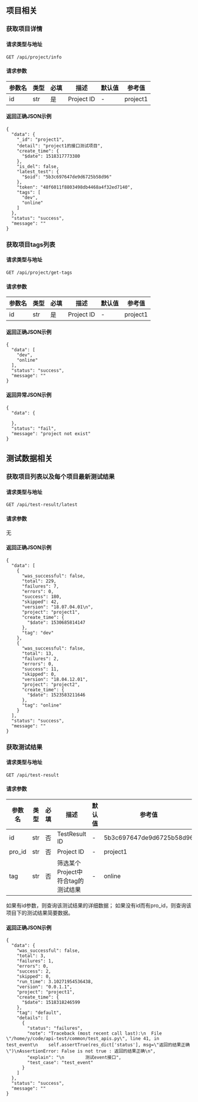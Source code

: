 ## 项目相关

### 获取项目详情

#### 请求类型与地址

```
GET /api/project/info
```

#### 请求参数

|参数名|类型|必填|描述|默认值|参考值|
|---|---|---|---|---|---|
|id|str|是|Project ID|-|project1|

#### 返回正确JSON示例

```
{
  "data": {
    "_id": "project1",
    "detail": "project1的接口测试项目",
    "create_time": {
      "$date": 1518317773380
    },
    "is_del": false,
    "latest_test": {
      "$oid": "5b3c697647de9d6725b58d96"
    },
    "token": "48f6011f8803498db4468a4f32ed7140",
    "tags": [
      "dev",
      "online"
    ]
  },
  "status": "success",
  "message": ""
}
```

### 获取项目tags列表

#### 请求类型与地址

```
GET /api/project/get-tags
```

#### 请求参数

|参数名|类型|必填|描述|默认值|参考值|
|---|---|---|---|---|---|
|id|str|是|Project ID|-|project1|

#### 返回正确JSON示例

```
{
  "data": [
    "dev",
    "online"
  ],
  "status": "success",
  "message": ""
}
```

#### 返回异常JSON示例

```
{
  "data": {
    
  },
  "status": "fail",
  "message": "project not exist"
}
```

## 测试数据相关

### 获取项目列表以及每个项目最新测试结果

#### 请求类型与地址

```
GET /api/test-result/latest
```

#### 请求参数

无

#### 返回正确JSON示例

```
{
  "data": [
    {
      "was_successful": false,
      "total": 229,
      "failures": 7,
      "errors": 0,
      "success": 180,
      "skipped": 42,
      "version": "18.07.04.01\n",
      "project": "project1",
      "create_time": {
        "$date": 1530685814147
      },
      "tag": "dev"
    },
    {
      "was_successful": false,
      "total": 13,
      "failures": 2,
      "errors": 0,
      "success": 11,
      "skipped": 0,
      "version": "18.04.12.01",
      "project": "project2",
      "create_time": {
        "$date": 1523583211646
      },
      "tag": "online"
    }
  ],
  "status": "success",
  "message": ""
}
```

### 获取测试结果

#### 请求类型与地址

```
GET /api/test-result
```

#### 请求参数

|参数名|类型|必填|描述|默认值|参考值|
|---|---|---|---|---|---|
|id|str|否|TestResult ID|-|5b3c697647de9d6725b58d96|
|pro_id|str|否|Project ID|-|project1|
|tag|str|否|筛选某个Project中符合tag的测试结果|-|online|

如果有id参数，则查询该测试结果的详细数据；
如果没有id而有pro_id，则查询该项目下的测试结果简要数据。

#### 返回正确JSON示例

```
{
  "data": {
    "was_successful": false,
    "total": 3,
    "failures": 1,
    "errors": 0,
    "success": 2,
    "skipped": 0,
    "run_time": 3.10271954536438,
    "version": "0.0.1.1",
    "project": "project1",
    "create_time": {
      "$date": 1518318246599
    },
    "tag": "default",
    "details": [
      {
        "status": "failures",
        "note": "Traceback (most recent call last):\n  File \"/home/y/code/api-test/common/test_apis.py\", line 41, in test_event\n    self.assertTrue(res_dict['status'], msg=\"返回的结果正确\")\nAssertionError: False is not true : 返回的结果正确\n",
        "explain": "\n        测试event接口",
        "test_case": "test_event"
      }
    ]
  },
  "status": "success",
  "message": ""
}
```